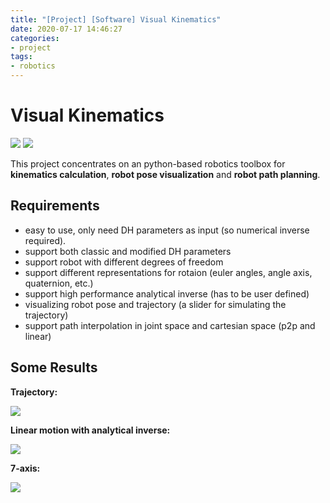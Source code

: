 ```yaml
---
title: "[Project] [Software] Visual Kinematics"
date: 2020-07-17 14:46:27
categories:
- project
tags:
- robotics
---
```


# Visual Kinematics

[![](https://img.shields.io/badge/Github-Source%20Code-blue)](https://github.com/dbddqy/visual_kinematics) [![](https://img.shields.io/badge/PyPI-0.0.7-orange)](https://pypi.org/project/visual-kinematics/)

This project concentrates on an python-based robotics toolbox for **kinematics calculation**, **robot pose visualization** and **robot path planning**.

## Requirements

- easy to use, only need DH parameters as input (so numerical inverse required).
- support both classic and modified DH parameters
- support robot with different degrees of freedom
- support different representations for rotaion (euler angles, angle axis, quaternion, etc.)
- support high performance analytical inverse (has to be user defined)
- visualizing robot pose and trajectory (a slider for simulating the trajectory)
- support path interpolation in joint space and cartesian space (p2p and linear) 

## Some Results

**Trajectory:**

![](https://github.com/dbddqy/visual_kinematics/raw/master/pics/trajectory.gif?raw=true)

**Linear motion with analytical inverse:**

![](https://github.com/dbddqy/visual_kinematics/raw/master/pics/analytical_inv.gif?raw=true)

**7-axis:**

![](https://github.com/dbddqy/visual_kinematics/raw/master/pics/7-axis.gif?raw=true)

